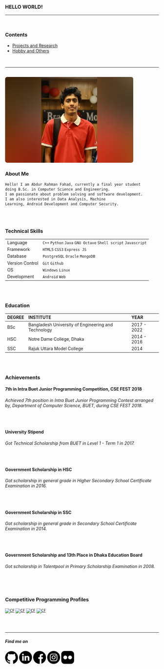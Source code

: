 ### HELLO WORLD!
* * *
<br>

### Contents
* <a href = "/project/" target="_blank"> Projects and Research </a>
* <a href = "/page2/" target="_blank"> Hobby and Others </a>

<br>

* * * 

<br>


<img alt="My pic" style="box-shadow: 2px,2px;border-radius: 7px;" height="280px" src="InShot_20210419_231658191.jpg">


### About Me
```
Hello! I am Abdur Rahman Fahad, currently a final year student 
doing B.Sc. in Computer Science and Engineering.
I am passionate about problem solving and software development. 
I am also interested in Data Analysis, Machine
Learning, Android Development and Computer Security.
```
<br>


<br>

### Technical Skills

|      |         |
|:-----|:--------|
| Language | `C++` `Python` `Java` `GNU Octave`  `Shell script` `Javascript` |
| Framework | `HTML5` `CSS3` `Express JS`|
| Database | `PostgreSQL` `Oracle` `MongoDB` |
| Version Control | `Git` `Github` |
| OS | `Windows` `Linux` |
| Development | `Android` `Web` |

<br>


<br>

### Education

| DEGREE       | INSTITUTE          | YEAR | 
|:-------------|:------------------|:------| 
| BSc          | Bangladesh University of Engineering and Technology | 2017 - 2022  |
| HSC          | Notre Dame College, Dhaka | 2014 - 2016  | 
| SSC          |   Rajuk Uttara Model College   | 2014  | 

<br>


<br>

### Achievements

#### 7th in Intra Buet Junior Programming Competition, CSE FEST 2018

###### Achieved 7th position in Intra Buet Junior Programming Contest arranged by, Department of Computer Science, BUET, during CSE FEST 2018.

<br>


#### University Stipend

###### Got Technical Scholarship from BUET in Level 1 - Term 1 in 2017.

<br>


#### Government Scholarship in HSC

###### Got scholarship in general grade in Higher Secondary School Certificate Examination in 2016.


<br>

#### Government Scholarship in SSC

###### Got scholarship in general grade in Secondary School Certificate Examination in 2014.

<br>

#### Government Scholarship and 13th Place in Dhaka Education Board

###### Got scholarship in Talentpool in Primary Scholarship Examination in 2008.

<br>

<br>


### Competitive Programming Profiles

<code><a href="https://codeforces.com/profile/1605069" target="_blank"><img alt="CF" width="205px"  title="Codeforces" src="icons/codeforces.png"></a></code>
<code><a href="https://www.hackerrank.com/fahad69?hr_r=1" target="_blank"><img alt="CF" width="38px" title="HackerRank" src="https://res-1.cloudinary.com/crunchbase-production/image/upload/c_lpad,h_170,w_170,f_auto,b_white,q_auto:eco/lqlkg85sw4sgmp2xvznh"></a></code>
<code><a href="https://toph.co/u/fahad_69" target="_blank"><img alt="CF" width="94px" title="Toph" src="https://toph.co/images/logo_120h.png?_=e36c556d521158f36164031eac9b2c0a0190f8b2"></a></code>
<code><a href="https://www.codechef.com/users/fahad69" target="_blank"><img alt="CF" width="108px" title="CodeChef" src="https://www.codechef.com/sites/all/themes/abessive/cc-logo.png"></a></code>

<br>

<br>

* * *

##### Find me on

<code><a href="https://github.com/AbdurRahmanFahad" target="_blank"><img height="42" style="background: ##FFFFFF;" src="icons/github.png"></a></code>
<code><a href="https://www.linkedin.com/in/abdur-rahman-fahad-a24091183/" target="_blank"><img height="42" src="icons/linkedin.png"></a></code>
<code><a href="https://www.facebook.com/fahad1605069" target="_blank"><img height="42" src="icons/facebook.png"></a></code>
<code><a href="https://www.instagram.com/__fahad_rahman__/" target="_blank"><img height="42" src="icons/instagram.png"></a></code>
<code><a href="https://www.flickr.com/photos/153952100@N04/" target="_blank"><img height="42" src="icons/flickr.png"></a></code>

<br>
